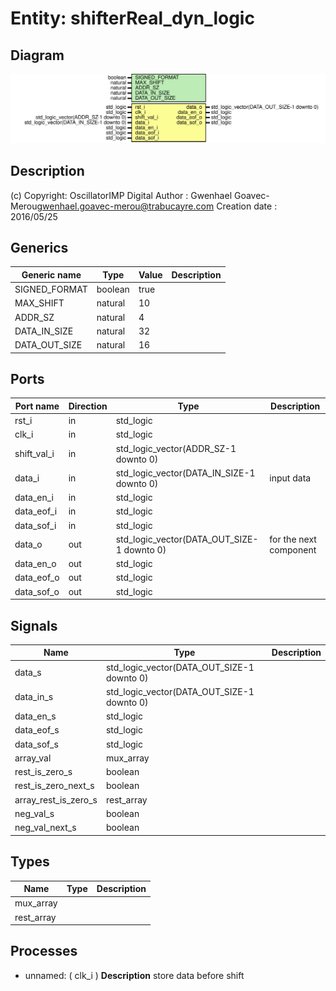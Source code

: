 # Entity: shifterReal_dyn_logic

## Diagram

![Diagram](shifterReal_dyn_logic.svg "Diagram")
## Description

(c) Copyright: OscillatorIMP Digital
Author : Gwenhael Goavec-Merou<gwenhael.goavec-merou@trabucayre.com>
Creation date : 2016/05/25
## Generics

| Generic name  | Type    | Value | Description |
| ------------- | ------- | ----- | ----------- |
| SIGNED_FORMAT | boolean | true  |             |
| MAX_SHIFT     | natural | 10    |             |
| ADDR_SZ       | natural | 4     |             |
| DATA_IN_SIZE  | natural | 32    |             |
| DATA_OUT_SIZE | natural | 16    |             |
## Ports

| Port name   | Direction | Type                                       | Description            |
| ----------- | --------- | ------------------------------------------ | ---------------------- |
| rst_i       | in        | std_logic                                  |                        |
| clk_i       | in        | std_logic                                  |                        |
| shift_val_i | in        | std_logic_vector(ADDR_SZ-1 downto 0)       |                        |
| data_i      | in        | std_logic_vector(DATA_IN_SIZE-1 downto 0)  | input data             |
| data_en_i   | in        | std_logic                                  |                        |
| data_eof_i  | in        | std_logic                                  |                        |
| data_sof_i  | in        | std_logic                                  |                        |
| data_o      | out       | std_logic_vector(DATA_OUT_SIZE-1 downto 0) | for the next component |
| data_en_o   | out       | std_logic                                  |                        |
| data_eof_o  | out       | std_logic                                  |                        |
| data_sof_o  | out       | std_logic                                  |                        |
## Signals

| Name                 | Type                                       | Description |
| -------------------- | ------------------------------------------ | ----------- |
| data_s               | std_logic_vector(DATA_OUT_SIZE-1 downto 0) |             |
| data_in_s            | std_logic_vector(DATA_OUT_SIZE-1 downto 0) |             |
| data_en_s            | std_logic                                  |             |
| data_eof_s           | std_logic                                  |             |
| data_sof_s           | std_logic                                  |             |
| array_val            | mux_array                                  |             |
| rest_is_zero_s       | boolean                                    |             |
| rest_is_zero_next_s  | boolean                                    |             |
| array_rest_is_zero_s | rest_array                                 |             |
| neg_val_s            | boolean                                    |             |
|  neg_val_next_s      | boolean                                    |             |
## Types

| Name       | Type | Description |
| ---------- | ---- | ----------- |
| mux_array  |      |             |
| rest_array |      |             |
## Processes
- unnamed: ( clk_i )
**Description**
store data before shift


